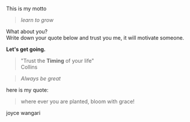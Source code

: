 This is my motto 

> *learn to grow*    

What about you?    
Write down your quote below and trust you me, it will motivate someone.    

**Let's get going.**


> "Trust the **Timing** of your life"    
Collins

> *Always be great*
 
 
 here is my quote:
 
 > where ever you are planted, bloom with grace!


  joyce wangari

